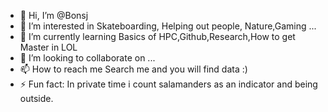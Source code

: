 - 👋 Hi, I’m @Bonsj
- 👀 I’m interested in Skateboarding, Helping out people, Nature,Gaming  ...
- 🌱 I’m currently learning Basics of HPC,Github,Research,How to get Master in LOL
- 💞️ I’m looking to collaborate on ...
- 📫 How to reach me Search me and you will find data :) 
- ⚡ Fun fact: In private time i count salamanders as an indicator and being outside.

<!---
Bonsj/Bonsj is a ✨ special ✨ repository because its `README.md` (this file) appears on your GitHub profile.
You can click the Preview link to take a look at your changes.
--->
